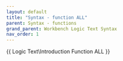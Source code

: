 ```yaml
---
layout: default
title: "Syntax - function ALL"
parent: Syntax - functions
grand_parent: Workbench Logic Text Syntax
nav_order: 1
---
```


{{ Logic Text\Introduction Function ALL }}